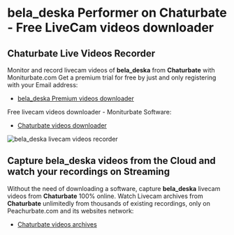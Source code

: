 # bela_deska Performer on Chaturbate - Free LiveCam videos downloader

## Chaturbate Live Videos Recorder

Monitor and record livecam videos of **bela_deska** from **Chaturbate** with Moniturbate.com
Get a premium trial for free by just and only registering with your Email address:
* [bela_deska Premium videos downloader](https://moniturbate.com/request-demo-licence-key.html)

Free livecam videos downloader - Moniturbate Software:
* [Chaturbate videos downloader](https://moniturbate.com/moniturbate-download-software.html)

![bela_deska livecam videos recorder](https://peachurnet.com/templates/moniturbate-software.png)


## Capture bela_deska videos from the Cloud and watch your recordings on Streaming

Without the need of downloading a software, capture **bela_deska** livecam videos from **Chaturbate** 100% online.
Watch Livecam archives from **Chaturbate** unlimitedly from thousands of existing recordings, only on Peachurbate.com and its websites network:
* [Chaturbate videos archives](https://peachurnet.com/)